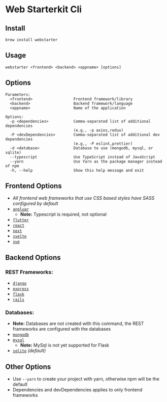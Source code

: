 # Web Starterkit Cli

## Install

```
brew install webstarter
```

## Usage

```
webstarter <frontend> <backend> <appname> [options]
```

## **Options**

```
Parameters:
  <frontend>                  Frontend framework/library
  <backend>                   Backend framework/language
  <appname>                   Name of the application

Options:
  -p <dependencies>           Comma-separated list of additional dependencies
                              (e.g., -p axios,redux)
  -P <devDependencies>        Comma-separated list of additional dev dependencies
                              (e.g., -P eslint,prettier)
  -d <database>               Database to use (mongodb, mysql, or sqlite)
  --typescript                Use TypeScript instead of JavaScript
  --yarn                      Use Yarn as the package manager instead of npm
  -h, --help                  Show this help message and exit
```

## **Frontend Options**

- _All frontend web frameworks that use CSS based styles have SASS configured by default_
- [`angluar`](https://angular.io/)
  - **Note:** Typescript is required, not optional
- [`flutter`](https://flutter.dev/)
- [`react`](https://reactjs.org/)
- [`next`](https://nextjs.org/)
- [`svelte`](https://kit.svelte.dev/)
- [`vue`](https://vuejs.org/)

## **Backend Options**

### REST Frameworks:

- [`django`](https://www.djangoproject.com/)
- [`express`](https://expressjs.com/)
- [`flask`](https://flask.palletsprojects.com/)
- [`rails`](https://rubyonrails.org/)

### Databases:

- **Note:** Databases are not created with this command, the REST frameworks are configured with the databases
- [`mongodb`](https://www.mongodb.com/)
- [`mysql`](https://www.mysql.com/)
  - **Note:** MySql is not yet supported for Flask
- [`sqlite`](https://www.sqlite.org/index.html) _(default)_

## **Other Options**

- Use `--yarn` to create your project with yarn, otherwise npm will be the default
- Dependencies and devDependencies applies to only frontend frameworks
